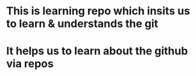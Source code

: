 # This is learning repo which insits us to learn & understands the git 
# It helps us to learn about the github via repos 
